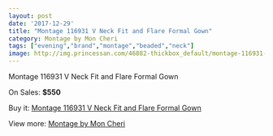 ```yaml
---
layout: post
date: '2017-12-29'
title: "Montage 116931 V Neck Fit and Flare Formal Gown"
category: Montage by Mon Cheri
tags: ["evening","brand","montage","beaded","neck"]
image: http://img.princessan.com/46882-thickbox_default/montage-116931-v-neck-fit-and-flare-formal-gown.jpg
---
```

Montage 116931 V Neck Fit and Flare Formal Gown

On Sales: **$550**
<a href="https://www.princessan.com/en/montage-by-mon-cheri/21413-montage-116931-v-neck-fit-and-flare-formal-gown.html"><amp-img layout="responsive" width="600" height="600" src="//img.princessan.com/46882-thickbox_default/montage-116931-v-neck-fit-and-flare-formal-gown.jpg" alt="Montage 116931 V Neck Fit and Flare Formal Gown 0" /></a>
<a href="https://www.princessan.com/en/montage-by-mon-cheri/21413-montage-116931-v-neck-fit-and-flare-formal-gown.html"><amp-img layout="responsive" width="600" height="600" src="//img.princessan.com/46884-thickbox_default/montage-116931-v-neck-fit-and-flare-formal-gown.jpg" alt="Montage 116931 V Neck Fit and Flare Formal Gown 1" /></a>
<a href="https://www.princessan.com/en/montage-by-mon-cheri/21413-montage-116931-v-neck-fit-and-flare-formal-gown.html"><amp-img layout="responsive" width="600" height="600" src="//img.princessan.com/46883-thickbox_default/montage-116931-v-neck-fit-and-flare-formal-gown.jpg" alt="Montage 116931 V Neck Fit and Flare Formal Gown 2" /></a>

Buy it: [Montage 116931 V Neck Fit and Flare Formal Gown](https://www.princessan.com/en/montage-by-mon-cheri/21413-montage-116931-v-neck-fit-and-flare-formal-gown.html "Montage 116931 V Neck Fit and Flare Formal Gown")

View more: [Montage by Mon Cheri](https://www.princessan.com/en/45-montage-by-mon-cheri "Montage by Mon Cheri")